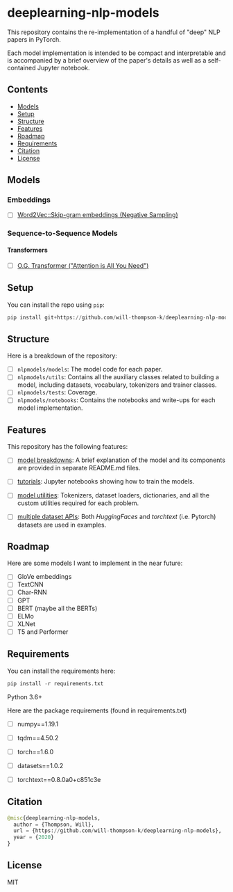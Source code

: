 # deeplearning-nlp-models


This repository contains the re-implementation of a handful of "deep" NLP papers in PyTorch.  

Each model implementation is intended to be compact and interpretable and is accompanied by a brief overview of the paper's 
details as well as a self-contained Jupyter notebook.

## Contents

- [Models](#Models)
- [Setup](#Setup)
- [Structure](#Structure)
- [Features](#Features)
- [Roadmap](#Roadmap)
- [Requirements](#Requirements)
- [Citation](#Citation)
- [License](#License)


## Models

### Embeddings
- [ ] [Word2Vec::Skip-gram embeddings (Negative Sampling)](nlpmodels/notebooks/word2vec/README.md)

### Sequence-to-Sequence Models

#### Transformers
- [ ] [O.G. Transformer ("Attention is All You Need")](nlpmodels/notebooks/transformer/README.md)


## Setup

You can install the repo using `pip`:

```python
pip install git+https://github.com/will-thompson-k/deeplearning-nlp-models 
```

## Structure

Here is a breakdown of the repository:

- [ ] `nlpmodels/models`: The model code for each paper.
- [ ] `nlpmodels/utils`: Contains all the auxiliary classes related to building a model, 
including datasets, vocabulary, tokenizers and trainer classes.
- [ ] `nlpmodels/tests`: Coverage.
- [ ] `nlpmodels/notebooks`: Contains the notebooks and write-ups for each model implementation.

## Features

This repository has the following features:

- [ ] <ins>model breakdowns</ins>: A brief explanation of the model and its components are provided in separate README.md files.
- [ ] <ins>tutorials</ins>: Jupyter notebooks showing how to train the models.
- [ ] <ins>model utilities</ins>: Tokenizers, dataset loaders, dictionaries, and all the custom utilities required for each problem.
- [ ] <ins>multiple dataset APIs</ins>: Both *HuggingFaces* and *torchtext* (i.e. Pytorch) datasets are used in examples.


## Roadmap

Here are some models I want to implement in the near future:

- [ ] GloVe embeddings
- [ ] TextCNN
- [ ] Char-RNN
- [ ] GPT
- [ ] BERT (maybe all the BERTs)
- [ ] ELMo
- [ ] XLNet
- [ ] T5 and Performer

## Requirements

You can install the requirements here:

```python
pip install -r requirements.txt 
```

Python 3.6+

Here are the package requirements (found in requirements.txt)

- [ ] numpy==1.19.1
- [ ] tqdm==4.50.2
- [ ] torch==1.6.0
- [ ] datasets==1.0.2
- [ ] torchtext==0.8.0a0+c851c3e


## Citation

```python 
@misc{deeplearning-nlp-models,
  author = {Thompson, Will},
  url = {https://github.com/will-thompson-k/deeplearning-nlp-models},
  year = {2020}
}
```
## License

MIT